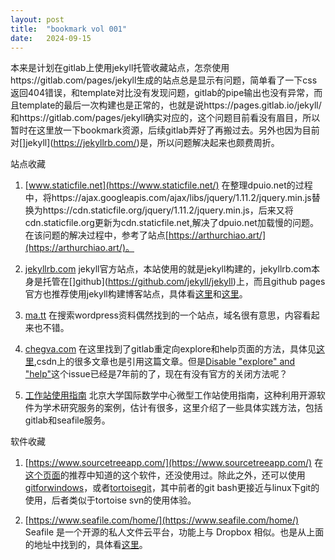 ```yaml
---
layout: post
title:  "bookmark vol 001"
date:   2024-09-15
---
```


本来是计划在gitlab上使用jekyll托管收藏站点，怎奈使用https://gitlab.com/pages/jekyll生成的站点总是显示有问题，简单看了一下css返回404错误，和template对比没有发现问题，gitlab的pipe输出也没有异常，而且template的最后一次构建也是正常的，也就是说https://pages.gitlab.io/jekyll/和https://gitlab.com/pages/jekyll确实对应的，这个问题目前看没有眉目，所以暂时在这里放一下bookmark资源，后续gitlab弄好了再搬过去。另外也因为目前对[]jekyll](https://jekyllrb.com/)是，所以问题解决起来也颇费周折。

站点收藏
1. [www.staticfile.net](https://www.staticfile.net/)
在整理dpuio.net的过程中，将https://ajax.googleapis.com/ajax/libs/jquery/1.11.2/jquery.min.js替换为https://cdn.staticfile.org/jquery/1.11.2/jquery.min.js，后来又将cdn.staticfile.org更新为cdn.staticfile.net,解决了dpuio.net加载慢的问题。在该问题的解决过程中，参考了站点[https://arthurchiao.art/](https://arthurchiao.art/)。

2. [jekyllrb.com](https://jekyllrb.com/)
jekyll官方站点，本站使用的就是jekyll构建的，jekyllrb.com本身是托管在[]github](https://github.com/jekyll/jekyll)上，而且github pages官方也推荐使用jekyll构建博客站点，具体看[这里](https://pages.github.com/)和[这里](https://docs.github.com/en/pages/setting-up-a-github-pages-site-with-jekyll/about-github-pages-and-jekyll)。

3. [ma.tt](http://ma.tt/)
在搜索wordpress资料偶然找到的一个站点，域名很有意思，内容看起来也不错。

4. [chegva.com](https://chegva.com/)
在这里找到了gitlab重定向explore和help页面的方法，具体见[这里](https://chegva.com/3413.html),csdn上的很多文章也是引用这篇文章。但是[Disable "explore" and "help"](https://gitlab.com/gitlab-org/gitlab-foss/-/issues/32387)这个issue已经是7年前的了，现在有没有官方的关闭方法呢？

5. [工作站使用指南](http://faculty.bicmr.pku.edu.cn/~wenzw/pages/index.html)
北京大学国际数学中心微型工作站使用指南，这种利用开源软件为学术研究服务的案例，估计有很多，这里介绍了一些具体实践方法，包括gitlab和seafile服务。

软件收藏
1. [https://www.sourcetreeapp.com/](https://www.sourcetreeapp.com/)
在[这个页面](http://faculty.bicmr.pku.edu.cn/~wenzw/pages/services.html#gitlab)的推荐中知道的这个软件，还没使用过。除此之外，还可以使用[gitforwindows](https://gitforwindows.org/)，或者[tortoisegit](https://tortoisegit.org/)，其中前者的git bash更接近与linux下git的使用，后者类似于tortoise svn的使用体验。

2. [https://www.seafile.com/home/](https://www.seafile.com/home/)
Seafile 是一个开源的私人文件云平台，功能上与 Dropbox 相似。也是从上面的地址中找到的，具体看[这里](http://faculty.bicmr.pku.edu.cn/~wenzw/pages/services.html#seafile)。
